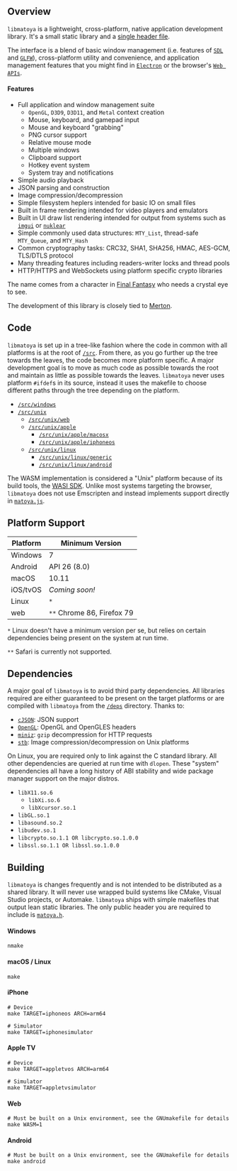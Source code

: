## Overview

`libmatoya` is a lightweight, cross-platform, native application development library. It's a small static library and a [single header file](/src/matoya.h).

The interface is a blend of basic window management (i.e. features of [`SDL`](https://github.com/libsdl-org/SDL) and [`GLFW`](https://github.com/glfw/glfw)), cross-platform utility and convenience, and application management features that you might find in [`Electron`](https://github.com/electron/electron) or the browser's [`Web APIs`](https://developer.mozilla.org/en-US/docs/Web/API).

#### Features
- Full application and window management suite
	- `OpenGL`, `D3D9`, `D3D11`, and `Metal` context creation
    - Mouse, keyboard, and gamepad input
	- Mouse and keyboard "grabbing"
	- PNG cursor support
	- Relative mouse mode
    - Multiple windows
	- Clipboard support
	- Hotkey event system
	- System tray and notifications
- Simple audio playback
- JSON parsing and construction
- Image compression/decompression
- Simple filesystem heplers intended for basic IO on small files
- Built in frame rendering intended for video players and emulators
- Built in UI draw list rendering intended for output from systems such as [`imgui`](https://github.com/ocornut/imgui) or [`nuklear`](https://github.com/Immediate-Mode-UI/Nuklear)
- Simple commonly used data structures: `MTY_List`, thread-safe `MTY_Queue`, and `MTY_Hash`
- Common cryptography tasks: CRC32, SHA1, SHA256, HMAC, AES-GCM, TLS/DTLS protocol
- Many threading features including readers-writer locks and thread pools
- HTTP/HTTPS and WebSockets using platform specific crypto libraries

The name comes from a character in [Final Fantasy](https://en.wikipedia.org/wiki/Final_Fantasy_(video_game)) who needs a crystal eye to see.

The development of this library is closely tied to [Merton](https://github.com/matoya/merton).

## Code

`libmatoya` is set up in a tree-like fashion where the code in common with all platforms is at the root of [`/src`](/src). From there, as you go further up the tree towards the leaves, the code becomes more platform specific. A major development goal is to move as much code as possible towards the root and maintain as little as possible towards the leaves. `libmatoya` never uses platform `#ifdef`s in its source, instead it uses the makefile to choose different paths through the tree depending on the platform.

- [`/src/windows`](/src/windows)
- [`/src/unix`](/src/unix)
    - [`/src/unix/web`](/src/unix/web)
    - [`/src/unix/apple`](/src/unix/apple)
        - [`/src/unix/apple/macosx`](/src/unix/apple/macosx)
        - [`/src/unix/apple/iphoneos`](/src/unix/apple/iphoneos)
    - [`/src/unix/linux`](/src/unix/linux)
        - [`/src/unix/linux/generic`](/src/unix/linux/generic)
        - [`/src/unix/linux/android`](/src/unix/linux/android)

The WASM implementation is considered a "Unix" platform because of its build tools, the [WASI SDK](https://github.com/WebAssembly/wasi-sdk). Unlike most systems targeting the browser, `libmatoya` does not use Emscripten and instead implements support directly in [`matoya.js`](/src/unix/web/matoya.js).

## Platform Support

| Platform | Minimum Version            |
| -------- | -------------------------- |
| Windows  | 7                          |
| Android  | API 26 (8.0)               |
| macOS    | 10.11                      |
| iOS/tvOS | *Coming soon!*             |
| Linux    | `*`                        |
| web      | `**` Chrome 86, Firefox 79 |

`*` Linux doesn't have a minimum version per se, but relies on certain dependencies being present on the system at run time.

`**` Safari is currently not supported.

## Dependencies

A major goal of `libmatoya` is to avoid third party dependencies. All libraries required are either guaranteed to be present on the target platforms or are compiled with `libmatoya` from the [`/deps`](/deps) directory. Thanks to:

- [`cJSON`](https://github.com/DaveGamble/cJSON): JSON support
- [`OpenGL`](https://github.com/KhronosGroup/OpenGL-Registry): OpenGL and OpenGLES headers
- [`miniz`](https://github.com/richgel999/miniz): `gzip` decompression for HTTP requests
- [`stb`](https://github.com/nothings/stb): Image compression/decompression on Unix platforms

On Linux, you are required only to link against the C standard library. All other dependencies are queried at run time with `dlopen`. These "system" dependencies all have a long history of ABI stability and wide package manager support on the major distros.

- `libX11.so.6`
    - `libXi.so.6`
	- `libXcursor.so.1`
- `libGL.so.1`
- `libasound.so.2`
- `libudev.so.1`
- `libcrypto.so.1.1 OR libcrypto.so.1.0.0`
- `libssl.so.1.1 OR libssl.so.1.0.0`

## Building

`libmatoya` is changes frequently and is not intended to be distributed as a shared library. It will never use wrapped build systems like CMake, Visual Studio projects, or Automake. `libmatoya` ships with simple makefiles that output lean static libraries. The only public header you are required to include is [`matoya.h`](/src/matoya.h).

#### Windows
```shell
nmake
```
#### macOS / Linux
```shell
make
```
#### iPhone
```shell
# Device
make TARGET=iphoneos ARCH=arm64

# Simulator
make TARGET=iphonesimulator
```
#### Apple TV
```shell
# Device
make TARGET=appletvos ARCH=arm64

# Simulator
make TARGET=appletvsimulator
```
#### Web
```shell
# Must be built on a Unix environment, see the GNUmakefile for details
make WASM=1
```
#### Android
```shell
# Must be built on a Unix environment, see the GNUmakefile for details
make android
```
